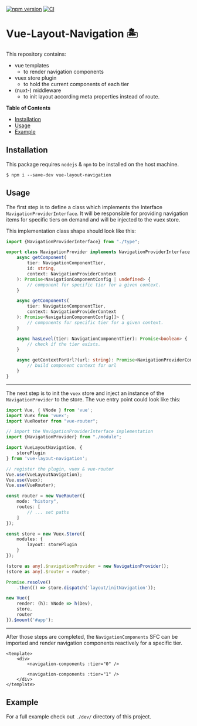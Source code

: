 [![npm version](https://badge.fury.io/js/vue-layout-navigation.svg)](https://badge.fury.io/js/vue-layout-navigation)
[![CI](https://github.com/Tada5hi/vue-layout-navigation/actions/workflows/main.yml/badge.svg)](https://github.com/Tada5hi/vue-layout-navigation/actions/workflows/main.yml)

# Vue-Layout-Navigation 🏝

This repository contains:
- vue templates
  - to render navigation components
- vuex store plugin 
  - to hold the current components of each tier
- (nuxt-) middleware 
  - to init layout according meta properties instead of route.

**Table of Contents**

- [Installation](#installation)
- [Usage](#usage)
- [Example](#example)

## Installation
This package requires `nodejs` & `npm` to be installed on the host machine.
```
$ npm i --save-dev vue-layout-navigation
```

## Usage
The first step is to define a class which implements the Interface `NavigationProviderInterface`.
It will be responsible for providing navigation items for specific tiers on demand and will be injected
to the vuex store.

This implementation class shape should look like this:

```typescript
import {NavigationProviderInterface} from "./type";

export class NavigationProvider implements NavigationProviderInterface {
    async getComponent(
        tier: NavigationComponentTier, 
        id: string, 
        context: NavigationProviderContext
    ): Promise<NavigationComponentConfig | undefined> {
        // component for specific tier for a given context.
    }

    async getComponents(
        tier: NavigationComponentTier,
        context: NavigationProviderContext
    ): Promise<NavigationComponentConfig[]> {
        // components for specific tier for a given context.
    }

    async hasLevel(tier: NavigationComponentTier): Promise<boolean> {
        // check if the tier exists.
    }

    async getContextForUrl?(url: string): Promise<NavigationProviderContext | undefined> {
        // build component context for url
    }
}
```

---

The next step is to init the `vuex` store and inject an instance of the `NavigationProvider` to the store.
The vue entry point could look like this:

```typescript
import Vue, { VNode } from 'vue';
import Vuex from 'vuex';
import VueRouter from "vue-router";

// import the NavigationProviderInterface implementation
import {NavigationProvider} from "./module";

import VueLayoutNavigation, {
    storePlugin
} from 'vue-layout-navigation';

// register the plugin, vuex & vue-router
Vue.use(VueLayoutNavigation);
Vue.use(Vuex);
Vue.use(VueRouter);

const router = new VueRouter({
    mode: "history",
    routes: [
        // ... set paths
    ]
});

const store = new Vuex.Store({
    modules: {
        layout: storePlugin
    }
});

(store as any).$navigationProvider = new NavigationProvider();
(store as any).$router = router;

Promise.resolve()
    .then(() => store.dispatch('layout/initNavigation'));

new Vue({
    render: (h): VNode => h(Dev),
    store,
    router
}).$mount('#app');
```

--- 

After those steps are completed, the `NavigationComponents` SFC can be imported and 
render navigation components reactively for a specific tier.

```vue
<template>
    <div>
        <navigation-components :tier="0" />
        
        <navigation-components :tier="1" />
    </div>
</template>
```

## Example

For a full example check out `./dev/` directory of this project.

